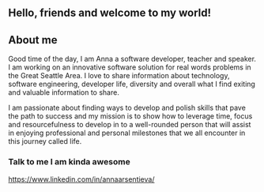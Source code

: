 ## Hello, friends and welcome to my world!

## About me

Good time of the day, I am Anna a software developer, teacher and speaker. I am working on an innovative software solution for real words problems in the Great Seattle Area. I love to share information about technology, software engineering, developer life,  diversity and overall what I find exiting and valuable information to share.

I am passionate about finding ways to develop and polish skills that pave the path to success and my mission is to show how to leverage time, focus and resourcefulness to develop in to a well-rounded person that will assist in enjoying professional and personal milestones that we all encounter in this journey called life.



### Talk to me I am kinda awesome
https://www.linkedin.com/in/annaarsentieva/


